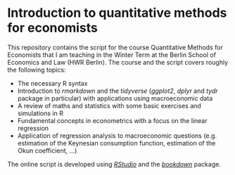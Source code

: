 # Introduction to quantitative methods for economists

This repository contains the script for the course Quantitative Methods for Economists that I am teaching in the Winter Term at the Berlin School of Economics and Law (HWR Berlin). The course and the script covers roughly the following topics:

- The necessary R syntax
- Introduction to *rmarkdown* and the *tidyverse* (*ggplot2*, *dplyr* and *tydr* package in particular) with applications using macroeconomic data
- A review of maths and statistics with some basic exercises and simulations in R
- Fundamental concepts in econometrics with a focus on the linear regression
- Application of regression analysis to macroeconomic questions (e.g. estimation of the Keynesian consumption function, estimation of the Okun coefficient, ...)

The online script is developed using [*RStudio*](https://www.rstudio.com/) and the [*bookdown*](https://bookdown.org/) package.
